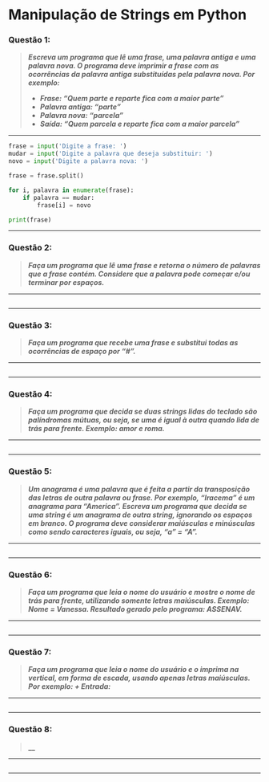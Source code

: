 # Manipulação de Strings em Python

### **Questão 1:**
> **_Escreva um programa que lê uma frase, uma palavra antiga e uma palavra nova. O
programa deve imprimir a frase com as ocorrências da palavra antiga substituídas pela
palavra nova. Por exemplo:_**
> - **_Frase: “Quem parte e reparte fica com a maior parte”_**
> - **_Palavra antiga: “parte”_**
> - **_Palavra nova: “parcela”_**
> - **_Saída: “Quem parcela e reparte fica com a maior parcela”_**

---
```python
frase = input('Digite a frase: ')
mudar = input('Digite a palavra que deseja substituir: ')
novo = input('Digite a palavra nova: ')

frase = frase.split()

for i, palavra in enumerate(frase):
    if palavra == mudar:
        frase[i] = novo

print(frase)
```
---

### **Questão 2:**
> **_Faça um programa que lê uma frase e retorna o número de palavras que a frase
contém. Considere que a palavra pode começar e/ou terminar por espaços._**

---
```python
```
---

### **Questão 3:**
> **_Faça um programa que recebe uma frase e substitui todas as ocorrências de espaço por
“#”._**

---
```python
```
---

### **Questão 4:**
> **_Faça um programa que decida se duas strings lidas do teclado são palíndromas
mútuas, ou seja, se uma é igual à outra quando lida de trás para frente. Exemplo:
amor e roma._**

---
```python
```
---

### **Questão 5:**
> **_Um anagrama é uma palavra que é feita a partir da transposição das letras de outra
palavra ou frase. Por exemplo, “Iracema” é um anagrama para “America”. Escreva
um programa que decida se uma string é um anagrama de outra string, ignorando os
espaços em branco. O programa deve considerar maiúsculas e minúsculas como sendo
caracteres iguais, ou seja, “a” = “A”._**

---
```python
```
---

### **Questão 6:**
> **_Faça um programa que leia o nome do usuário e mostre o nome de trás para frente,
utilizando somente letras maiúsculas. Exemplo: Nome = Vanessa. Resultado gerado
pelo programa: ASSENAV._**

---
```python
```
---

### **Questão 7:**
> **_Faça um programa que leia o nome do usuário e o imprima na vertical, em forma de
escada, usando apenas letras maiúsculas. Por exemplo: +
 Entrada:_**

---
```python
```
---

### **Questão 8:**
> **__**

---
```python
```
---
